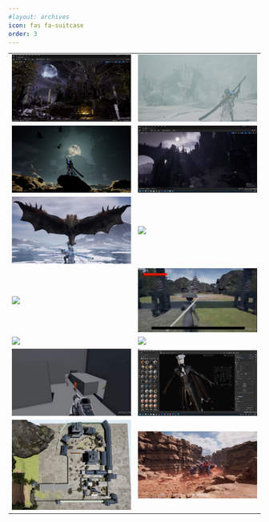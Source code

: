 ```yaml
---
#layout: archives
icon: fas fa-suitcase
order: 3
---
```


|  |  |
|--|--|
|![](../assets/portfolio/11.jpg)|![](../assets/portfolio/22.jpg)|
|![](../assets/portfolio/33.jpg)|![](../assets/portfolio/44.jpg)|
|![](../assets/portfolio/55.jpg)|![](../assets/portfolio/66.jpg)|
|![](../assets/portfolio/77.jpg)|![](../assets/portfolio/88.jpg)|
|![](../assets/portfolio/99.jpg)|![](../assets/portfolio/1010.jpg)|
|![](../assets/portfolio/1111.jpg)|![](../assets/portfolio/1212.jpg)|
|![](../assets/portfolio/1313.jpg)|![](../assets/portfolio/1414.jpg)|